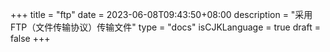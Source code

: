 +++
title = "ftp"
date = 2023-06-08T09:43:50+08:00
description = "采用FTP（文件传输协议）传输文件"
type = "docs"
isCJKLanguage = true
draft = false
+++